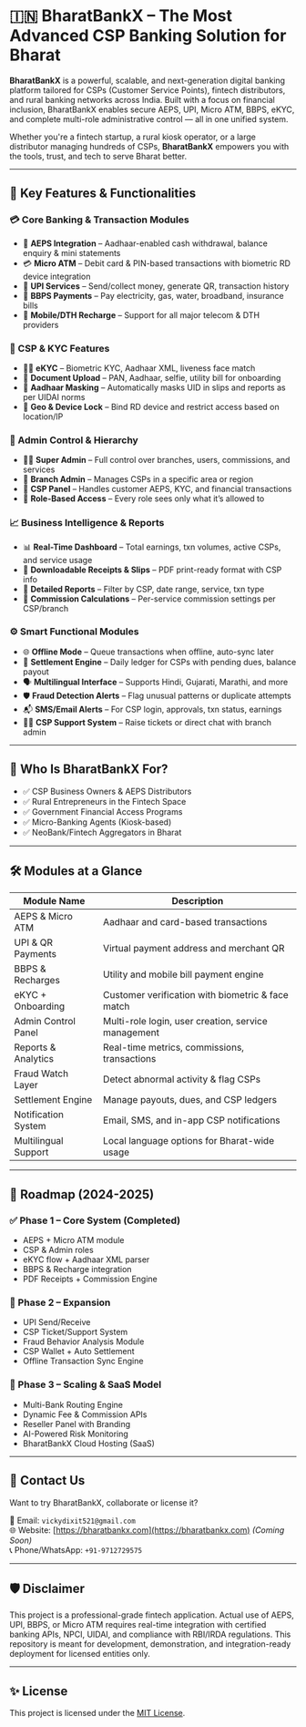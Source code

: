 # 🇮🇳 BharatBankX – The Most Advanced CSP Banking Solution for Bharat

**BharatBankX** is a powerful, scalable, and next-generation digital banking platform tailored for CSPs (Customer Service Points), fintech distributors, and rural banking networks across India. Built with a focus on financial inclusion, BharatBankX enables secure AEPS, UPI, Micro ATM, BBPS, eKYC, and complete multi-role administrative control — all in one unified system.

Whether you're a fintech startup, a rural kiosk operator, or a large distributor managing hundreds of CSPs, **BharatBankX** empowers you with the tools, trust, and tech to serve Bharat better.

---

## 🚀 Key Features & Functionalities

### 💳 Core Banking & Transaction Modules
- 🔐 **AEPS Integration** – Aadhaar-enabled cash withdrawal, balance enquiry & mini statements
- 💳 **Micro ATM** – Debit card & PIN-based transactions with biometric RD device integration
- 📲 **UPI Services** – Send/collect money, generate QR, transaction history
- 🧾 **BBPS Payments** – Pay electricity, gas, water, broadband, insurance bills
- 📶 **Mobile/DTH Recharge** – Support for all major telecom & DTH providers

### 👤 CSP & KYC Features
- 🧍‍♂️ **eKYC** – Biometric KYC, Aadhaar XML, liveness face match
- 📎 **Document Upload** – PAN, Aadhaar, selfie, utility bill for onboarding
- 🧠 **Aadhaar Masking** – Automatically masks UID in slips and reports as per UIDAI norms
- 🔐 **Geo & Device Lock** – Bind RD device and restrict access based on location/IP

### 🏦 Admin Control & Hierarchy
- 🧑‍💼 **Super Admin** – Full control over branches, users, commissions, and services
- 🏢 **Branch Admin** – Manages CSPs in a specific area or region
- 🤝 **CSP Panel** – Handles customer AEPS, KYC, and financial transactions
- 🔐 **Role-Based Access** – Every role sees only what it’s allowed to

### 📈 Business Intelligence & Reports
- 📊 **Real-Time Dashboard** – Total earnings, txn volumes, active CSPs, and service usage
- 🧾 **Downloadable Receipts & Slips** – PDF print-ready format with CSP info
- 📁 **Detailed Reports** – Filter by CSP, date range, service, txn type
- 🧮 **Commission Calculations** – Per-service commission settings per CSP/branch

### ⚙️ Smart Functional Modules
- 🌐 **Offline Mode** – Queue transactions when offline, auto-sync later
- 🧾 **Settlement Engine** – Daily ledger for CSPs with pending dues, balance payout
- 🗣️ **Multilingual Interface** – Supports Hindi, Gujarati, Marathi, and more
- 🛡️ **Fraud Detection Alerts** – Flag unusual patterns or duplicate attempts
- 📬 **SMS/Email Alerts** – For CSP login, approvals, txn status, earnings
- 🧑‍💬 **CSP Support System** – Raise tickets or direct chat with branch admin

---

## 🧭 Who Is BharatBankX For?

- ✅ CSP Business Owners & AEPS Distributors  
- ✅ Rural Entrepreneurs in the Fintech Space  
- ✅ Government Financial Access Programs  
- ✅ Micro-Banking Agents (Kiosk-based)  
- ✅ NeoBank/Fintech Aggregators in Bharat  

---

## 🛠 Modules at a Glance

| Module Name           | Description |
|-----------------------|-------------|
| AEPS & Micro ATM      | Aadhaar and card-based transactions |
| UPI & QR Payments     | Virtual payment address and merchant QR |
| BBPS & Recharges      | Utility and mobile bill payment engine |
| eKYC + Onboarding     | Customer verification with biometric & face match |
| Admin Control Panel   | Multi-role login, user creation, service management |
| Reports & Analytics   | Real-time metrics, commissions, transactions |
| Fraud Watch Layer     | Detect abnormal activity & flag CSPs |
| Settlement Engine     | Manage payouts, dues, and CSP ledgers |
| Notification System   | Email, SMS, and in-app CSP notifications |
| Multilingual Support  | Local language options for Bharat-wide usage |

---

## 📅 Roadmap (2024-2025)

### ✅ Phase 1 – Core System (Completed)
- AEPS + Micro ATM module
- CSP & Admin roles
- eKYC flow + Aadhaar XML parser
- BBPS & Recharge integration
- PDF Receipts + Commission Engine

### 🚧 Phase 2 – Expansion
- UPI Send/Receive
- CSP Ticket/Support System
- Fraud Behavior Analysis Module
- CSP Wallet + Auto Settlement
- Offline Transaction Sync Engine

### 🔮 Phase 3 – Scaling & SaaS Model
- Multi-Bank Routing Engine
- Dynamic Fee & Commission APIs
- Reseller Panel with Branding
- AI-Powered Risk Monitoring
- BharatBankX Cloud Hosting (SaaS)

---

## 💬 Contact Us

Want to try BharatBankX, collaborate or license it?

📧 Email: `vickydixit521@gmail.com`  
🌐 Website: [https://bharatbankx.com](https://bharatbankx.com) *(Coming Soon)*  
📞 Phone/WhatsApp: `+91-9712729575`

---

## 🛡️ Disclaimer

This project is a professional-grade fintech application. Actual use of AEPS, UPI, BBPS, or Micro ATM requires real-time integration with certified banking APIs, NPCI, UIDAI, and compliance with RBI/IRDA regulations. This repository is meant for development, demonstration, and integration-ready deployment for licensed entities only.

---

## ✨ License

This project is licensed under the [MIT License](LICENSE).
